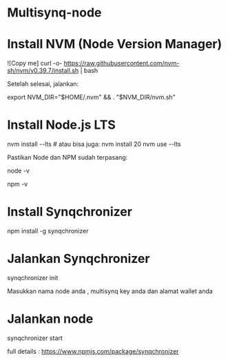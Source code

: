 # Multisynq-node

# Install NVM (Node Version Manager)

![Copy me] curl -o- https://raw.githubusercontent.com/nvm-sh/nvm/v0.39.7/install.sh | bash

Setelah selesai, jalankan:

export NVM_DIR="$HOME/.nvm" && . "$NVM_DIR/nvm.sh"

# Install Node.js LTS
nvm install --lts     # atau bisa juga: nvm install 20
nvm use --lts

Pastikan Node dan NPM sudah terpasang:

node -v

npm -v

# Install Synqchronizer
npm install -g synqchronizer

# Jalankan Synqchronizer
synqchronizer init

Masukkan nama node anda , multisynq key anda dan alamat wallet anda

# Jalankan node
synqchronizer start

full details : https://www.npmjs.com/package/synqchronizer



